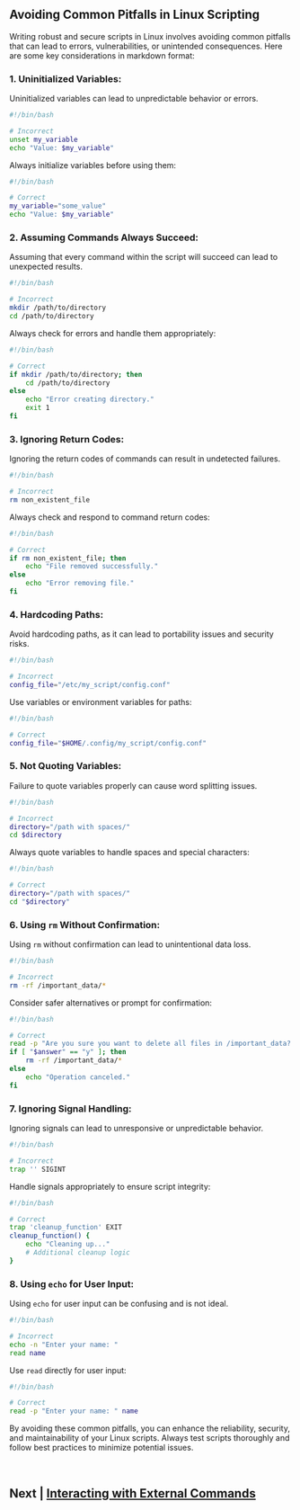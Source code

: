 ## Avoiding Common Pitfalls in Linux Scripting

Writing robust and secure scripts in Linux involves avoiding common pitfalls that can lead to errors, vulnerabilities, or unintended consequences. Here are some key considerations in markdown format:

### 1. **Uninitialized Variables:**

Uninitialized variables can lead to unpredictable behavior or errors.

```bash
#!/bin/bash

# Incorrect
unset my_variable
echo "Value: $my_variable"
```

Always initialize variables before using them:

```bash
#!/bin/bash

# Correct
my_variable="some_value"
echo "Value: $my_variable"
```

### 2. **Assuming Commands Always Succeed:**

Assuming that every command within the script will succeed can lead to unexpected results.

```bash
#!/bin/bash

# Incorrect
mkdir /path/to/directory
cd /path/to/directory
```

Always check for errors and handle them appropriately:

```bash
#!/bin/bash

# Correct
if mkdir /path/to/directory; then
    cd /path/to/directory
else
    echo "Error creating directory."
    exit 1
fi
```

### 3. **Ignoring Return Codes:**

Ignoring the return codes of commands can result in undetected failures.

```bash
#!/bin/bash

# Incorrect
rm non_existent_file
```

Always check and respond to command return codes:

```bash
#!/bin/bash

# Correct
if rm non_existent_file; then
    echo "File removed successfully."
else
    echo "Error removing file."
fi
```

### 4. **Hardcoding Paths:**

Avoid hardcoding paths, as it can lead to portability issues and security risks.

```bash
#!/bin/bash

# Incorrect
config_file="/etc/my_script/config.conf"
```

Use variables or environment variables for paths:

```bash
#!/bin/bash

# Correct
config_file="$HOME/.config/my_script/config.conf"
```

### 5. **Not Quoting Variables:**

Failure to quote variables properly can cause word splitting issues.

```bash
#!/bin/bash

# Incorrect
directory="/path with spaces/"
cd $directory
```

Always quote variables to handle spaces and special characters:

```bash
#!/bin/bash

# Correct
directory="/path with spaces/"
cd "$directory"
```

### 6. **Using `rm` Without Confirmation:**

Using `rm` without confirmation can lead to unintentional data loss.

```bash
#!/bin/bash

# Incorrect
rm -rf /important_data/*
```

Consider safer alternatives or prompt for confirmation:

```bash
#!/bin/bash

# Correct
read -p "Are you sure you want to delete all files in /important_data? (y/n) " answer
if [ "$answer" == "y" ]; then
    rm -rf /important_data/*
else
    echo "Operation canceled."
fi
```

### 7. **Ignoring Signal Handling:**

Ignoring signals can lead to unresponsive or unpredictable behavior.

```bash
#!/bin/bash

# Incorrect
trap '' SIGINT
```

Handle signals appropriately to ensure script integrity:

```bash
#!/bin/bash

# Correct
trap 'cleanup_function' EXIT
cleanup_function() {
    echo "Cleaning up..."
    # Additional cleanup logic
}
```

### 8. **Using `echo` for User Input:**

Using `echo` for user input can be confusing and is not ideal.

```bash
#!/bin/bash

# Incorrect
echo -n "Enter your name: "
read name
```

Use `read` directly for user input:

```bash
#!/bin/bash

# Correct
read -p "Enter your name: " name
```

By avoiding these common pitfalls, you can enhance the reliability, security, and maintainability of your Linux scripts. Always test scripts thoroughly and follow best practices to minimize potential issues.

<br>

## Next | [Interacting with External Commands]()
